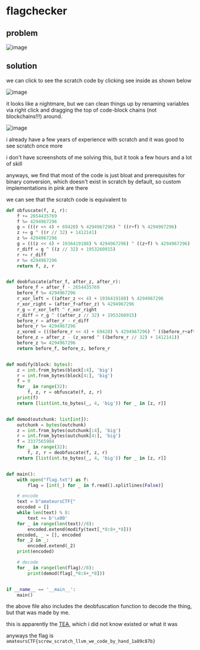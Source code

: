 # flagchecker

## problem

![image](https://github.com/quasar098/ctf-writeups/assets/70716985/3c7de0ff-8e86-4cb1-a006-bb0290763e5a)

## solution

we can click to see the scratch code by clicking see inside as shown below

![image](https://github.com/quasar098/ctf-writeups/assets/70716985/67cb7d88-6a2f-4928-a1af-3b3151ba5132)

it looks like a nightmare, but we can clean things up by renaming variables via right click and dragging the top of code-block chains (not blockchains!!!) around.

![image](https://github.com/quasar098/ctf-writeups/assets/70716985/201f81c6-b05d-4159-9c2d-39aca56e11d6)

i already have a few years of experience with scratch and it was good to see scratch once more

i don't have screenshots of me solving this, but it took a few hours and a lot of skill

anyways, we find that most of the code is just bloat and prerequisites for binary conversion, which doesn't exist in scratch by default, so custom implementations in pink are there

we can see that the scratch code is equivalent to 

```py
def obfuscate(f, z, r):
    f += 2654435769
    f %= 4294967296
    g = (((r << 4) + 69420) % 4294967296) ^ ((r+f) % 4294967296)
    z += g ^ ((r // 32) + 1412141)
    z %= 4294967296
    g = (((z << 4) + 1936419188) % 4294967296) ^ ((z+f) % 4294967296)
    r_diff = g ^ ((z // 32) + 1953260915)
    r += r_diff
    r %= 4294967296
    return f, z, r


def deobfuscate(after_f, after_z, after_r):
    before_f = after_f - 2654435769
    before_f %= 4294967296
    r_xor_left = ((after_z << 4) + 1936419188) % 4294967296
    r_xor_right = (after_f+after_z) % 4294967296
    r_g = r_xor_left ^ r_xor_right
    r_diff = r_g ^ ((after_z // 32) + 1953260915)
    before_r = after_r - r_diff
    before_r %= 4294967296
    z_xored = (((before_r << 4) + 69420) % 4294967296) ^ ((before_r+after_f) % 4294967296)
    before_z = after_z - (z_xored ^ ((before_r // 32) + 1412141))
    before_z %= 4294967296
    return before_f, before_z, before_r


def modify(block: bytes):
    z = int.from_bytes(block[:4], 'big')
    r = int.from_bytes(block[4:], 'big')
    f = 0
    for _ in range(32):
        f, z, r = obfuscate(f, z, r)
    print(f)
    return [list(int.to_bytes(_, 4, 'big')) for _ in [z, r]]


def demod(outchunk: list[int]):
    outchunk = bytes(outchunk)
    z = int.from_bytes(outchunk[:4], 'big')
    r = int.from_bytes(outchunk[4:], 'big')
    f = 3337565984
    for _ in range(32):
        f, z, r = deobfuscate(f, z, r)
    return [list(int.to_bytes(_, 4, 'big')) for _ in [z, r]]


def main():
    with open("flag.txt") as f:
        flag = [int(_) for _ in f.read().splitlines(False)]

    # encode
    text = b"amateursCTF{"
    encoded = []
    while len(text) % 8:
        text += b'\x00'
    for _ in range(len(text)//8):
        encoded.extend(modify(text[_*8:8+_*8]))
    encoded, _ = [], encoded
    for _2 in _:
        encoded.extend(_2)
    print(encoded)

    # decode
    for _ in range(len(flag)//8):
        print(demod(flag[_*8:8+_*8]))


if __name__ == '__main__':
    main()
```

the above file also includes the deobfuscation function to decode the thing, but that was made by me.

this is apparently the [TEA](https://en.wikipedia.org/wiki/Tiny_Encryption_Algorithm), which i did not know existed or what it was

anyways the flag is `amateursCTF{screw_scratch_llvm_we_code_by_hand_1a89c87b}`
